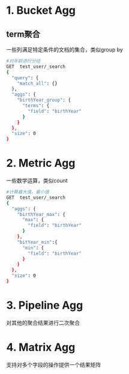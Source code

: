 # 1. Bucket Agg

## term聚合
一些列满足特定条件的文档的集合，类似group by
```sh
#对年龄进行分组
GET  test_user/_search
{
  "query": {
    "match_all": {}
  }, 
  "aggs": {
    "birthYear_group": {
      "terms": {
        "field": "birthYear"
      }
    }
  },
  "size": 0
}
``` 


# 2. Metric Agg
一些数学运算，类似count
```sh
#计算最大值，最小值
GET  test_user/_search
{
  "aggs": {
    "birthYear_max": {
      "max": {
        "field": "birthYear"
      }
    },
    "bitYear_min":{
      "min": {
        "field": "birthYear"
      }
    }
  },
  "size": 0
}
```


# 3. Pipeline Agg
对其他的聚合结果进行二次聚合

# 4. Matrix Agg
支持对多个字段的操作提供一个结果矩阵